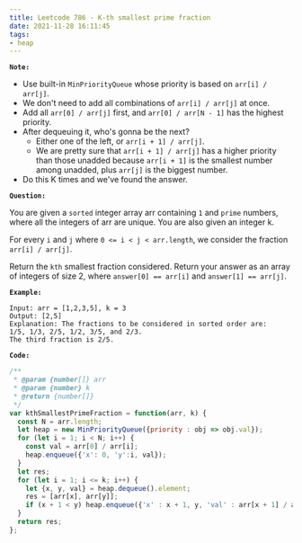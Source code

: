 ```yaml
---
title: Leetcode 786 - K-th smallest prime fraction
date: 2021-11-28 16:11:45
tags:
- heap
---
```

**`Note:`**
- Use built-in `MinPriorityQueue` whose priority is based on `arr[i] / arr[j]`.
- We don't need to add all combinations of `arr[i] / arr[j]` at once.
- Add all `arr[0] / arr[j]` first, and `arr[0] / arr[N - 1]` has the highest priority.
- After dequeuing it, who's gonna be the next?
  - Either one of the left, or `arr[i + 1] / arr[j]`.
  - We are pretty sure that `arr[i + 1] / arr[j]` has a higher priority than those unadded because `arr[i + 1]` is the smallest number among unadded, plus `arr[j]` is the biggest number.
- Do this K times and we've found the answer.

**`Question:`**

You are given a `sorted` integer array arr containing `1` and `prime` numbers, where all the integers of arr are unique. You are also given an integer k.

For every `i` and `j` where `0 <= i < j < arr.length`, we consider the fraction `arr[i] / arr[j]`.

Return the `kth` smallest fraction considered. Return your answer as an array of integers of size 2, where `answer[0] == arr[i]` and `answer[1] == arr[j]`.

**`Example:`**
```
Input: arr = [1,2,3,5], k = 3
Output: [2,5]
Explanation: The fractions to be considered in sorted order are:
1/5, 1/3, 2/5, 1/2, 3/5, and 2/3.
The third fraction is 2/5.
```

**`Code:`**
```javascript
/**
 * @param {number[]} arr
 * @param {number} k
 * @return {number[]}
 */
var kthSmallestPrimeFraction = function(arr, k) {
  const N = arr.length;
  let heap = new MinPriorityQueue({priority : obj => obj.val});
  for (let i = 1; i < N; i++) {
    const val = arr[0] / arr[i];
    heap.enqueue({'x': 0, 'y':i, val});
  }
  let res;
  for (let i = 1; i <= k; i++) {
    let {x, y, val} = heap.dequeue().element;
    res = [arr[x], arr[y]];
    if (x + 1 < y) heap.enqueue({'x' : x + 1, y, 'val' : arr[x + 1] / arr[y]});
  }
  return res;
};
```